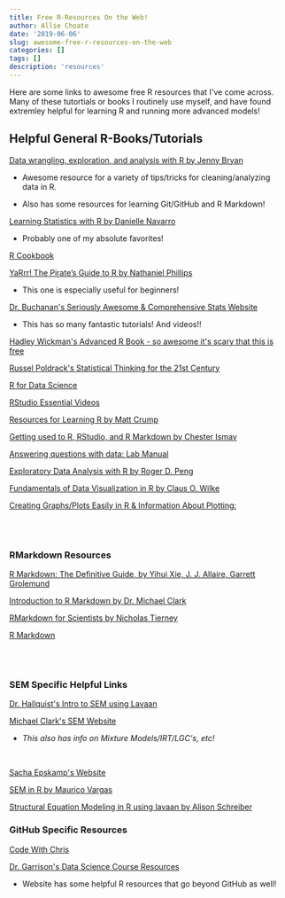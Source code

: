 ```yaml
---
title: Free R-Resources On the Web!
author: Allie Choate
date: '2019-06-06'
slug: awesome-free-r-resources-on-the-web
categories: []
tags: []
description: 'resources'
---
```



Here are some links to awesome free R resources that I've come across. Many of these tutortials or books I routinely use myself, and have found extremley helpful for learning R and running more advanced models!

<!--more-->


## Helpful General R-Books/Tutorials 


[Data wrangling, exploration, and analysis with R by Jenny Bryan](https://stat545.com/)

  * Awesome resource for a variety of tips/tricks for cleaning/analyzing data in R.
  
  * Also has some resources for learning Git/GitHub and R Markdown!


[Learning Statistics with R by Danielle Navarro](https://learningstatisticswithr.com/)

  * Probably one of my absolute favorites!


[R Cookbook](http://www.cookbook-r.com/)


[YaRrr! The Pirate’s Guide to R by Nathaniel Phillips](https://bookdown.org/ndphillips/YaRrr/)

  * This one is especially useful for beginners! 


[Dr. Buchanan's Seriously Awesome & Comprehensive Stats Website](http://statstools.com/)

  * This has so many fantastic tutorials! And videos!!


[Hadley Wickman's Advanced R Book - so awesome it's scary that this is free](https://adv-r.hadley.nz/)


[Russel Poldrack's Statistical Thinking for the 21st Century](http://statsthinking21.org/index.html)


[R for Data Science](https://r4ds.had.co.nz/introduction.html)


[RStudio Essential Videos](https://resources.rstudio.com/wistia-rstudio-essentials-2)


[Resources for Learning R by Matt Crump](https://crumplab.github.io/blogposts/LearningR/LearningR.html)


[Getting used to R, RStudio, and R Markdown by Chester Ismav](https://bookdown.org/chesterismay/rbasics/)


[Answering questions with data: Lab Manual](https://crumplab.github.io/statisticsLab/)


[Exploratory Data Analysis with R by Roger D. Peng](https://bookdown.org/rdpeng/exdata/)


[Fundamentals of Data Visualization in R by Claus O. Wilke](https://serialmentor.com/dataviz/)


[Creating Graphs/Plots Easily in R & Information About Plotting:](https://www.r-graph-gallery.com/)


<br><br>


### RMarkdown Resources

[R Markdown: The Definitive Guide, by Yihui Xie, J. J. Allaire, Garrett Grolemund](https://bookdown.org/yihui/rmarkdown/)


[Introduction to R Markdown by Dr. Michael Clark](https://m-clark.github.io/Introduction-to-Rmarkdown/)


[RMarkdown for Scientists by Nicholas Tierney](https://rmd4sci.njtierney.com/)


[R Markdown](https://r4ds.had.co.nz/r-markdown.html)




<br><br>


### SEM Specific Helpful Links

[Dr. Hallquist's Intro to SEM using Lavaan](https://psu-psychology.github.io/r-bootcamp-2018/talks/lavaan_tutorial.html#estimators)
<br>

[Michael Clark's SEM Website](https://m-clark.github.io/sem/)

  * _This also has info on Mixture Models/IRT/LGC's, etc!_
<br>

[Sacha Epskamp's Website](http://sachaepskamp.com/)


[SEM in R by Maurico Vargas](https://www.r-bloggers.com/structural-equation-modelling-in-r-part-1/)

[Structural Equation Modeling in R using lavaan by Alison Schreiber](https://quantdev.ssri.psu.edu/sites/qdev/files/lavaan_presentation.html)





### GitHub Specific Resources


[Code With Chris](https://codewithchris.com/github-tutorial/)


[Dr. Garrison's Data Science Course Resources](https://datascience4psych.github.io/DataScience4Psych/shorthappygit.html)

  * Website has some helpful R resources that go beyond GitHub as well!
